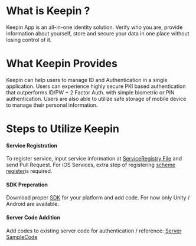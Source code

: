 # What is Keepin ?

Keepin App is an all-in-one identity solution. Verify who you are, provide information about yourself, store and secure your data in one place without losing control of it.

  
 
 
# What Keepin Provides

Keepin can help users to manage ID and Authentication in a single application. Users can experience highly secure  PKI based authentication that outperforms ID/PW + 2 Factor Auth. with simple biometric or PIN authentication. Users are also able to utilize safe storage of mobile device to manage their personal information.
  
  

# Steps to Utilize Keepin

#### Service Registration
To register service, input service information at [ServiceRegistry File](service_registry.md#service-infomaton) and send Pull Request. For iOS Services, extra step of registering [scheme register](service_registry.md#ios-pre-register-scheme)is required.

#### SDK Preperation
Download proper [SDK](prepare_sdk.md) for your platform and add code.
For now only Unity / Android are available.  


#### Server Code Addition
Add codes to existing server code for authentication / reference: [Server SampleCode](server_side_usage.md)



